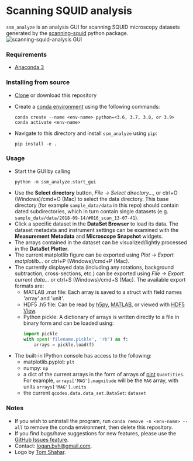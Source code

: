 # Scanning SQUID analysis
`ssm_analyze` is an analysis GUI for scanning SQUID microscopy datasets generated by the [scanning-squid](https://scanning-squid.readthedocs.io/en/latest/) python package.
![scanning-squid-analysis GUI](gui/img/screengrab.png)

### Requirements
- [Anaconda 3](https://www.anaconda.com/distribution/#download-section)

### Installing from source
- [Clone](https://help.github.com/en/articles/cloning-a-repository) or download this repository
- Create a [conda environment](https://conda.io/projects/conda/en/latest/user-guide/tasks/manage-environments.html#creating-an-environment-with-commands) using the following commands:

  ```
  conda create --name <env-name> python=<3.6, 3.7, 3.8, or 3.9>
  conda activate <env-name>
  ```

- Navigate to this directory and install `ssm_analyze` using `pip`:
  ```
  pip install -e .
  ```

<!-- ### Installing via `pip`
Coming soon...
  -->

### Usage
- Start the GUI by calling
  ```
  python -m ssm_analyze.start_gui
  ```
- Use the **Select directory** button, *File -> Select directory...*, or ctrl+O (Windows)/cmd+O (Mac) to select the data directory. This base directory (for example `sample_data/data` in this repo) should contain dated subdirectories, which in turn contain single datasets (e.g. `sample_data/data/2018-09-14/#016_scan_13-07-41`).
- Click a specific dataset in the **DataSet Browser** to load its data. The dataset metadata and instrument settings can be examined with the **Measurement Metadata** and **Microscope Snapshot** widgets.
- The arrays contained in the dataset can be visualized/lightly processed in the **DataSet Plotter**.
- The current matplotlib figure can be exported using *Plot -> Export matplotlib...* or ctrl+P (Windows)/cmd+P (Mac).
- The currently displayed data (including any rotations, background subtraction, cross-sections, etc.) can be exported using *File -> Export current data...* or ctrl+S (Windows)/cmd+S (Mac). The available export formats are:
  - MATLAB .mat file: Each array is saved to a struct with field names 'array' and 'unit'.
  - HDF5 .h5 file: Can be read by [h5py](https://www.h5py.org/), [MATLAB](https://www.mathworks.com/help/matlab/ref/hdf5read.html), or viewed with [HDF5 View](https://www.hdfgroup.org/downloads/hdfview/).
  - Python pickle: A dictionary of arrays is written directly to a file in binary form and can be loaded using:
    ```python
    import pickle
    with open('filename.pickle', 'rb') as f:
        arrays = pickle.load(f)
    ```
- The built-in IPython console has access to the following:
  - matplotlib.pyplot: `plt`
  - numpy: `np`
  - a dict of the current arrays in the form of arrays of [pint](https://pint.readthedocs.io/en/latest/) `Quantities`. For example, `arrays['MAG'].magnitude` will be the `MAG` array, with units `arrays['MAG'].units`
  - the current `qcodes.data.data_set.DataSet`: `dataset`

### Notes
- If you wish to uninstall the program, run `conda remove -n <env-name> --all` to remove the conda environment, then delete this repository.
- If you find bugs/have suggestions for new features, please use the [GitHub Issues feature](https://github.com/loganbvh/scanning-squid-analysis/issues).
- Contact: logan.bvh@gmail.com.
- Logo by [Tom Shahar](http://www.tomshahar.io/).
